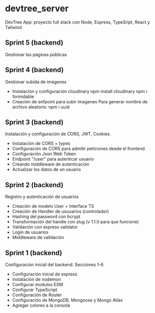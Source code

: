 # devtree_server

DevTree App: proyecto full stack con Node, Express, TypeSript, React y Tailwind

## Sprint 5 (backend)

Gestionar las páginas públicas

## Sprint 4 (backend)

Gestionar subida de imágenes

* Instalación y configuración cloudinary
npm install cloudinary
npm i formidable
* Creación de enfpoint para subir imagenes
Para generar nombre de archivo aleatorio: npm i uuid


## Sprint 3 (backend)

Instalación y configuración de CORS, JWT, Cookies.

* Instalación de CORS + types
* Configuración de CORS para admitir peticiones desde el frontend
* Configuración Json Web Token
* Endpoint "/user" para autenticar usuario
* Creando middleware de autenticación
* Actualizar los datos de un usuario

## Sprint 2 (backend)

Registro y autenticación de usuarios

* Creación de modelo User + Interface TS
* Creación de Handler de usuuarios (controlador)
* Hashing del password con bcrypt
* Transformación del handle con slug (v 1.1.0 para que funcione)
* Validación con express validator
* Login de usuarios
* Middleware de validación


## Sprint 1 (backend)

Configuración inicial del backend.
Secciones 1-6

* Configuración inicial de express
* Instalación de nodemon
* Configurar modulos ESM
* Configurar TypeScript
* Configuración de Router
* Configuración de MongoDB, Mongoose y Mongo Atlas
* Agregar colores a la consola
